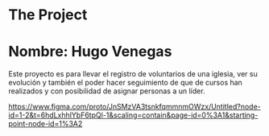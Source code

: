 # The Project

# Nombre: Hugo Venegas

Este proyecto es para llevar el registro de voluntarios de una iglesia, ver su evolución y también el poder hacer seguimiento de que de cursos han realizados y con posibilidad de asignar personas a un líder.

https://www.figma.com/proto/JnSMzVA3tsnkfqmmnmOWzx/Untitled?node-id=1-2&t=6hdLxhhlYbF6tpQl-1&scaling=contain&page-id=0%3A1&starting-point-node-id=1%3A2 
